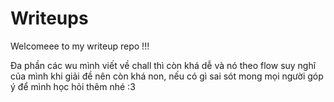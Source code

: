 # Writeups

Welcomeee to my writeup repo !!!

Đa phần các wu mình viết về chall thì còn khá dễ và nó theo flow suy nghĩ của mình khi giải đề nên còn khá non, nếu có gì sai sót mong mọi người góp ý để mình học hỏi thêm nhé :3
